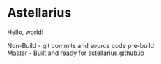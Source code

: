 # Astellarius

Hello, world!  

Non-Build - git commits and source code pre-build  
Master - Built and ready for astellarius.github.io  